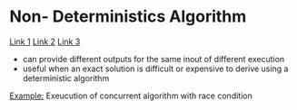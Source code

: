 # Non- Deterministics Algorithm

<a href= "https://www.techopedia.com/definition/24618/non-deterministic-algorithm">Link 1</a>
<a href = "https://www.engati.com/glossary/non-deterministic-algorithm">Link 2</a>
<a href = "https://www.tutorialspoint.com/difference-between-deterministic-and-non-deterministic-algorithms">Link 3</a>

- can provide different outputs for the same inout of different execution
- useful when an exact solution is difficult or expensive to derive using a deterministic algorithm

<u>Example:</u> Exeucution of concurrent algorithm with race condition

